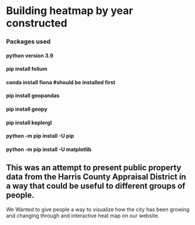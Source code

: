 # Building heatmap by year constructed
### Packages used
#### python version 3.9

#### pip install folium

#### conda install fiona #should be installed first

#### pip install geopandas

#### pip install geopy

#### pip install keplergl

#### python -m pip install -U pip

#### python -m pip install -U matplotlib

## This was an attempt to present public property data from the Harris County Appraisal District in a way that could be useful to different groups of people.

We Wanted to give people a way to visualize how the city has been growing and changing through and interactive heat map on our website.
